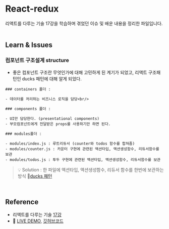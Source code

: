 # React-redux

리액트를 다루는 기술 17강을 학습하며 겪었던 이슈 및 배운 내용을 정리한 파일입니다.<br/><br/>

## Learn & Issues
### 컴포넌트 구조설계 structure
- 좋은 컴포넌트 구조란 무엇인가에 대해 고민하게 된 계기가 되었고, 리액트 구조패턴인 ducks 패턴에 대해 알게 되었다.

```
### containers 폴더 :

- 데이터를 처리하는 비즈니스 로직을 담당<br/>

### components 폴더 :

- UI만 담당한다. (presentational components)
- 부모컴포넌트에게 전달받은 props를 사용하기만 하면 된다.

### modules폴더 :

- modules/index.js : 루트리듀서 (counter와 todos 함수를 합쳐줌)
- modules/counter.js : 카운터 구현에 관련된 액션타입, 액션생성함수, 리듀서함수를 보관
- modules/todos.js : 투두 구현에 관련된 액션타입, 액션생성함수, 리듀서함수를 보관
```

> 💡 Solution : 한 파일에 액션타입, 액션생성함수, 리듀서 함수를 한번에 보관하는 방식 🔗[ducks 패턴](https://github.com/sukyoungshin/TIL/blob/main/REACT/05_reactRedux.md)

<br/>

## Reference
- 리액트를 다루는 기술 [17강](https://thebook.io/080203/ch17/)
- 🔗 [LIVE DEMO](), [깃허브코드]()
